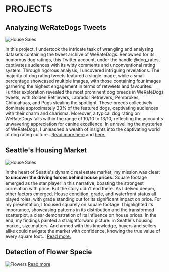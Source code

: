 # PROJECTS

## Analyzing WeRateDogs Tweets
![House Sales](https://i.pinimg.com/736x/f8/14/91/f814913ff92624b0f1167ec41e0d1891.jpg)

In this project, I undertook the intricate task of wrangling and analysing datasets containing the tweet archive of WeRateDogs. Renowned for its humorous dog ratings, this Twitter account, under the handle @dog_rates, captivates audiences with its witty comments and unconventional rating system. Through rigorous analysis, I uncovered intriguing revelations. The majority of dog rating tweets featured a single image, while a small percentage showcased multiple images, with those containing four images garnering the highest engagement in terms of retweets and favourites. Further exploration revealed the most prominent dog breeds in WeRateDogs tweets, with Golden Retrievers, Labrador Retrievers, Pembrokes, Chihuahuas, and Pugs stealing the spotlight. These breeds collectively dominate approximately 23% of the featured dogs, captivating audiences with their charm and charisma. Moreover, a typical dog rating on WeRateDogs falls within the range of 10/10 to 13/10, reflecting the account's unwavering appreciation for canine excellence. In unravelling the mysteries of WeRateDogs, I unleashed a wealth of insights into the captivating world of dog rating culture...[Read more here](https://github.com/abdulwasiuabdulraheem/twitter-archive-data-wrangling-udacity/blob/main/wrangle_act.ipynb) and [here.](https://github.com/abdulwasiuabdulraheem/twitter-archive-data-wrangling-udacity/blob/main/act_report.ipynb)

## Seattle's Housing Market
![House Sales](https://cdn.gobankingrates.com/wp-content/uploads/2017/12/9b-home-sold-iStock-154050490.jpg?webp=1&w=675&quality=75)

In the heart of Seattle's dynamic real estate market, my mission was clear: <b>to uncover the driving forces behind house prices</b>. Square footage emerged as the star player in this narrative, boasting the strongest correlation with price. But the story didn't end there. As I delved deeper, other factors emerged. House condition, grade, and waterfront status all played roles, with grade standing out for its significant impact on price. For my presentation, I focused squarely on square footage. I highlighted its importance, showcasing patterns in its distribution and the transformed scatterplot, a clear demonstration of its influence on house prices.
In the end, my findings painted a straightforward picture: in Seattle's housing market, size matters. And armed with this knowledge, buyers and sellers alike could navigate the market with confidence, knowing the true value of every square foot... [Read more.](https://github.com/abdulwasiuabdulraheem/House-Sales-Data-Exploration/blob/main/Part_I_exploration.ipynb)

## Detection of Flower Specie
![Flowers](https://miro.medium.com/v2/resize:fit:640/format:webp/0*rhP_m_pskOF_MUad)
[Read more](https://github.com/abdulwasiuabdulraheem/AI_programming_with_python/blob/main/Image%20Classifier%20Project.ipynb)

